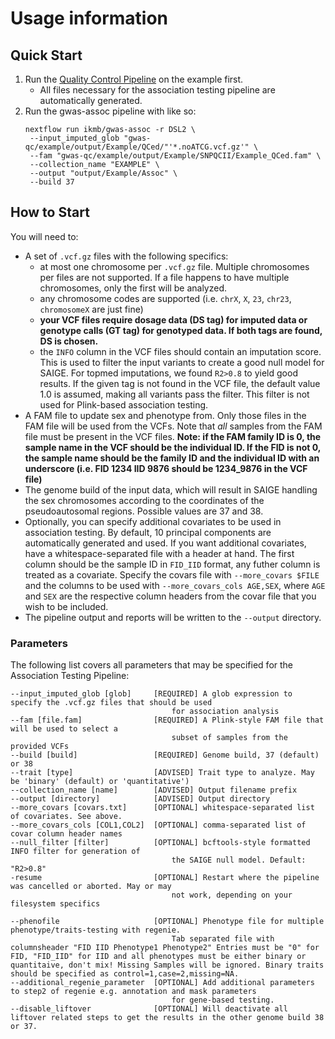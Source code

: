 # Usage information

## Quick Start
1. Run the [Quality Control Pipeline](https://github.com/ikmb/gwas-qc/blob/master/Readme.md#quick-start) on the example first.
    - All files necessary for the association testing pipeline are automatically generated.
2. Run the gwas-assoc pipeline with like so:
   ```
   nextflow run ikmb/gwas-assoc -r DSL2 \
    --input_imputed_glob "gwas-qc/example/output/Example/QCed/"'*.noATCG.vcf.gz'" \
    --fam "gwas-qc/example/output/Example/SNPQCII/Example_QCed.fam" \
    --collection_name "EXAMPLE" \
    --output "output/Example/Assoc" \
    --build 37 
    ```

## How to Start

You will need to:
- A set of `.vcf.gz` files with the following specifics:
    - at most one chromosome per `.vcf.gz` file. Multiple chromosomes per files are not supported. If a file happens to have multiple chromosomes, only the first will be analyzed.
    - any chromosome codes are supported (i.e. `chrX`, `X`, `23`, `chr23`, `chromosomeX` are just fine)
    - **your VCF files require dosage data (DS tag) for imputed data or genotype calls (GT tag) for genotyped data. If both tags are found, DS is chosen.**
    - the `INFO` column in the VCF files should contain an imputation score. This is used to filter the input variants to create a good null model for SAIGE. For topmed imputations, we found `R2>0.8` to yield good results. If the given tag is not found in the VCF file, the default value 1.0 is assumed, making all variants pass the filter. This filter is not used for Plink-based association testing. 
- A FAM file to update sex and phenotype from. Only those files in the FAM file will be used from the VCFs. Note that *all* samples from the FAM file must be present in the VCF files. **Note: if the FAM family ID is 0, the sample name in the VCF should be the individual ID. If the FID is not 0, the sample name should be the family ID and the individual ID with an underscore (i.e. FID 1234 IID 9876 should be 1234_9876 in the VCF file)**
- The genome build of the input data, which will result in SAIGE handling the sex chromosomes according to the coordinates of the pseudoautosomal regions. Possible values are 37 and 38.
- Optionally, you can specify additional covariates to be used in association testing. By default, 10 principal components are automatically generated and used. If you want additional covariates, have a whitespace-separated file with a header at hand. The first column should be the sample ID in `FID_IID` format, any futher column is treated as a covariate. Specify the covars file with `--more_covars $FILE` and the columns to be used with `--more_covars_cols AGE,SEX`, where `AGE` and `SEX` are the respective column headers from the covar file that you wish to be included.
- The pipeline output and reports will be written to the `--output` directory.

### Parameters

The following list covers all parameters that may be specified for the Association Testing Pipeline:

```
--input_imputed_glob [glob]     [REQUIRED] A glob expression to specify the .vcf.gz files that should be used
                                    for association analysis
--fam [file.fam]                [REQUIRED] A Plink-style FAM file that will be used to select a
                                    subset of samples from the provided VCFs
--build [build]                 [REQUIRED] Genome build, 37 (default) or 38
--trait [type]                  [ADVISED] Trait type to analyze. May be 'binary' (default) or 'quantitative')
--collection_name [name]        [ADVISED] Output filename prefix
--output [directory]            [ADVISED] Output directory
--more_covars [covars.txt]      [OPTIONAL] whitespace-separated list of covariates. See above.
--more_covars_cols [COL1,COL2]  [OPTIONAL] comma-separated list of covar column header names
--null_filter [filter]          [OPTIONAL] bcftools-style formatted INFO filter for generation of
                                    the SAIGE null model. Default: "R2>0.8"
-resume                         [OPTIONAL] Restart where the pipeline was cancelled or aborted. May or may
                                    not work, depending on your filesystem specifics

--phenofile                     [OPTIONAL] Phenotype file for multiple phenotype/traits-testing with regenie. 
                                    Tab separated file with columnsheader "FID IID Phenotype1 Phenotype2" Entries must be "0" for FID, "FID_IID" for IID and all phenotypes must be either binary or quantitaive, don't mix! Missing Samples will be ignored. Binary traits should be specified as control=1,case=2,missing=NA.
--additional_regenie_parameter  [OPTIONAL] Add additional parameters to step2 of regenie e.g. annotation and mask parameters 
                                    for gene-based testing.
--disable_liftover              [OPTIONAL] Will deactivate all liftover related steps to get the results in the other genome build 38 or 37.
```
